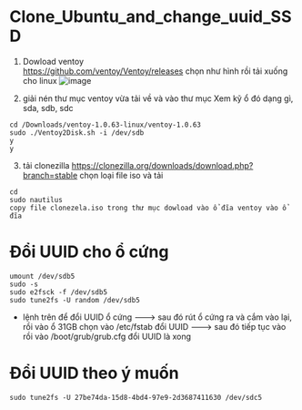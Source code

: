 # Clone_Ubuntu_and_change_uuid_SSD

1. Dowload ventoy \
https://github.com/ventoy/Ventoy/releases chọn như hình rồi tải xuống cho linux
![image](https://user-images.githubusercontent.com/42485856/147914248-af43119d-e47f-459f-861a-17eddf48df97.png)

2. giải nén thư mục ventoy vừa tải về và vào thư mục 
Xem kỹ ổ đó dạng gì, sda, sdb, sdc
```
cd /Downloads/ventoy-1.0.63-linux/ventoy-1.0.63 
sudo ./Ventoy2Disk.sh -i /dev/sdb
y
y
```
3. tải clonezilla https://clonezilla.org/downloads/download.php?branch=stable chọn loại file iso và tải
```
cd 
sudo nautilus
copy file clonezela.iso trong thư mục dowload vào ổ đĩa ventoy vào ổ đĩa
```


# Đổi UUID cho ổ cứng
```
umount /dev/sdb5  
sudo -s
sudo e2fsck -f /dev/sdb5
sudo tune2fs -U random /dev/sdb5
```

- lệnh trên để đổi UUID ổ cứng ---> sau đó rút ổ cứng ra và cắm vào lại, rồi vào ổ 31GB chọn vào /etc/fstab đổi UUID ---> sau đó tiếp tục vào rồi vào /boot/grub/grub.cfg đổi UUID là xong

# Đổi UUID theo ý muốn 
```
sudo tune2fs -U 27be74da-15d8-4bd4-97e9-2d3687411630 /dev/sdc5
```

